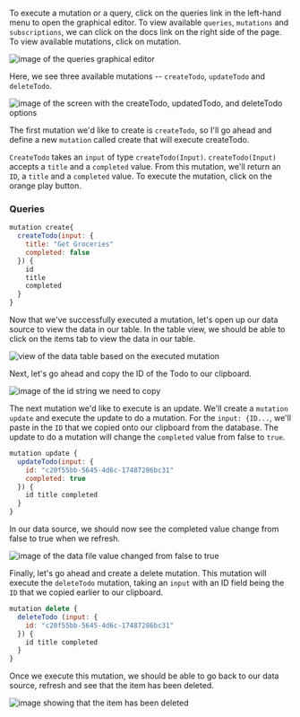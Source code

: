To execute a mutation or a query, click on the queries link in the left-hand menu to open the graphical editor. To view available `queries`, `mutations` and `subscriptions`, we can click on the docs link on the right side of the page. To view available mutations, click on mutation. 

![image of the queries graphical editor](https://res.cloudinary.com/dg3gyk0gu/image/upload/v1542665291/transcript-images/graphql-create-your-first-aws-appsync-graphql-api-graphical-queries.png)

Here, we see three available mutations -- `createTodo`, `updateTodo` and `deleteTodo`. 

![image of the screen with the createTodo, updatedTodo, and deleteTodo options](https://res.cloudinary.com/dg3gyk0gu/image/upload/v1542665287/transcript-images/graphql-create-your-first-aws-appsync-graphql-api-todo-create.png)

The first mutation we'd like to create is `createTodo`, so I'll go ahead and define a new `mutation` called create that will execute createTodo.

`CreateTodo` takes an `input` of type `createTodo(Input)`. `createTodo(Input)` accepts a `title` and a `completed` value. From this mutation, we'll return an `ID`, a `title` and a `completed` value. To execute the mutation, click on the orange play button.

### Queries
```javascript
mutation create{
  createTodo(input: {
    title: "Get Groceries"
    completed: false
  }) {
    id
    title
    completed
  }
}
```
Now that we've successfully executed a mutation, let's open up our data source to view the data in our table. In the table view, we should be able to click on the items tab to view the data in our table.

![view of the data table based on the executed mutation](https://res.cloudinary.com/dg3gyk0gu/image/upload/v1542665289/transcript-images/graphql-execute-mutations-within-the-aws-appsync-console-todo-table.png)

Next, let's go ahead and copy the ID of the Todo to our clipboard. 

![image of the id string we need to copy](https://res.cloudinary.com/dg3gyk0gu/image/upload/v1542665286/transcript-images/graphql-execute-mutations-within-the-aws-appsync-console-id-string.png)

The next mutation we'd like to execute is an update. We'll create a `mutation update` and execute the update to do a mutation. For the `input: {ID...`, we'll paste in the `ID` that we copied onto our clipboard from the database. The update to do a mutation will change the `completed` value from false to `true`.

```javascript
mutation update {
  updateTodo(input: {
    id: "c20f55bb-5645-4d6c-17487286bc31"
    completed: true
  }) {
    id title completed
  }
}
```

In our data source, we should now see the completed value change from false to true when we refresh. 

![image of the data file value changed from false to true](https://res.cloudinary.com/dg3gyk0gu/image/upload/v1542665289/transcript-images/graphql-execute-mutations-within-the-aws-appsync-console-true.png)

Finally, let's go ahead and create a delete mutation. This mutation will execute the `deleteTodo` mutation, taking an `input` with an ID field being the `ID` that we copied earlier to our clipboard.

```javascript
mutation delete {
  deleteTodo (input: {
    id: "c20f55bb-5645-4d6c-17487286bc31"
  }) {
    id title completed
  }
}
```

Once we execute this mutation, we should be able to go back to our data source, refresh and see that the item has been deleted.

![image showing that the item has been deleted](https://res.cloudinary.com/dg3gyk0gu/image/upload/v1542665287/transcript-images/graphql-execute-mutations-within-the-aws-appsync-console-deleted.png)
